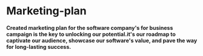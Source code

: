 # Marketing-plan

#### Created marketing plan for the software company's for business campaign is the key to unlocking our potential.it's our roadmap to captivate our audience, showcase our software's value, and pave the way for long-lasting success. 
